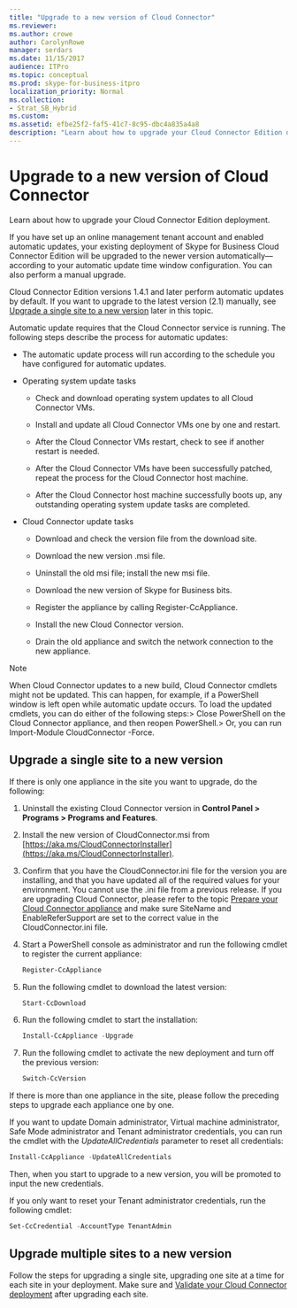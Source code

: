 ```yaml
---
title: "Upgrade to a new version of Cloud Connector"
ms.reviewer: 
ms.author: crowe
author: CarolynRowe
manager: serdars
ms.date: 11/15/2017
audience: ITPro
ms.topic: conceptual
ms.prod: skype-for-business-itpro
localization_priority: Normal
ms.collection: 
- Strat_SB_Hybrid
ms.custom:
ms.assetid: efbe25f2-faf5-41c7-8c95-dbc4a835a4a8
description: "Learn about how to upgrade your Cloud Connector Edition deployment."
---
```


# Upgrade to a new version of Cloud Connector
 
Learn about how to upgrade your Cloud Connector Edition deployment.
  
If you have set up an online management tenant account and enabled automatic updates, your existing deployment of Skype for Business Cloud Connector Edition will be upgraded to the newer version automatically—according to your automatic update time window configuration. You can also perform a manual upgrade. 
  
Cloud Connector Edition versions 1.4.1 and later perform automatic updates by default. If you want to upgrade to the latest version (2.1) manually, see [Upgrade a single site to a new version](upgrade-to-a-new-version-of-cloud-connector.md#BKMK_Upgrade) later in this topic.
  
Automatic update requires that the Cloud Connector service is running. The following steps describe the process for automatic updates:
  
- The automatic update process will run according to the schedule you have configured for automatic updates.
    
- Operating system update tasks
    
  - Check and download operating system updates to all Cloud Connector VMs. 
    
  - Install and update all Cloud Connector VMs one by one and restart.
    
  - After the Cloud Connector VMs restart, check to see if another restart is needed.
    
  - After the Cloud Connector VMs have been successfully patched, repeat the process for the Cloud Connector host machine.
    
  - After the Cloud Connector host machine successfully boots up, any outstanding operating system update tasks are completed.
    
- Cloud Connector update tasks
    
  - Download and check the version file from the download site.
    
  - Download the new version .msi file. 
    
  - Uninstall the old msi file; install the new msi file.
    
  - Download the new version of Skype for Business bits.
    
  - Register the appliance by calling Register-CcAppliance.
    
  - Install the new Cloud Connector version.
    
  - Drain the old appliance and switch the network connection to the new appliance.
    
> [!NOTE]
>  When Cloud Connector updates to a new build, Cloud Connector cmdlets might not be updated. This can happen, for example, if a PowerShell window is left open while automatic update occurs. To load the updated cmdlets, you can do either of the following steps:>  Close PowerShell on the Cloud Connector appliance, and then reopen PowerShell.>  Or, you can run Import-Module CloudConnector -Force.
  
## Upgrade a single site to a new version
<a name="BKMK_Upgrade"> </a>

If there is only one appliance in the site you want to upgrade, do the following:
  
1. Uninstall the existing Cloud Connector version in **Control Panel \> Programs \> Programs and Features**.
    
2. Install the new version of CloudConnector.msi from [https://aka.ms/CloudConnectorInstaller](https://aka.ms/CloudConnectorInstaller).
    
3. Confirm that you have the CloudConnector.ini file for the version you are installing, and that you have updated all of the required values for your environment. You cannot use the .ini file from a previous release. If you are upgrading Cloud Connector, please refer to the topic [Prepare your Cloud Connector appliance](prepare-your-cloud-connector-appliance.md) and make sure SiteName and EnableReferSupport are set to the correct value in the CloudConnector.ini file.
    
4. Start a PowerShell console as administrator and run the following cmdlet to register the current appliance:
    
   ```powershell
   Register-CcAppliance
   ```

5. Run the following cmdlet to download the latest version:
    
   ```powershell
   Start-CcDownload
   ```

6. Run the following cmdlet to start the installation: 
    
   ```powershell
   Install-CcAppliance -Upgrade
   ```

7. Run the following cmdlet to activate the new deployment and turn off the previous version:
    
   ```powershell
   Switch-CcVersion
   ```

If there is more than one appliance in the site, please follow the preceding steps to upgrade each appliance one by one.
  
If you want to update Domain administrator, Virtual machine administrator, Safe Mode administrator and Tenant administrator credentials, you can run the cmdlet with the  _UpdateAllCredentials_ parameter to reset all credentials:
  
```powershell
Install-CcAppliance -UpdateAllCredentials
```

Then, when you start to upgrade to a new version, you will be promoted to input the new credentials. 
  
If you only want to reset your Tenant administrator credentials, run the following cmdlet:
  
```powershell
Set-CcCredential -AccountType TenantAdmin
```

## Upgrade multiple sites to a new version
<a name="BKMK_Upgrade"> </a>

Follow the steps for upgrading a single site, upgrading one site at a time for each site in your deployment. Make sure and [Validate your Cloud Connector deployment](validate-your-cloud-connector-deployment.md) after upgrading each site.
  

